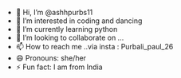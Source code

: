 - 👋 Hi, I’m @ashhpurbs11
- 👀 I’m interested in coding and dancing 
- 🌱 I’m currently learning python
- 💞️ I’m looking to collaborate on ...
- 📫 How to reach me ..via insta : Purbali_paul_26
- 😄 Pronouns: she/her
- ⚡ Fun fact: I am from India 

<!---
ashhpurbs11/ashhpurbs11 is a ✨ special ✨ repository because its `README.md` (this file) appears on your GitHub profile.
You can click the Preview link to take a look at your changes.
--->
